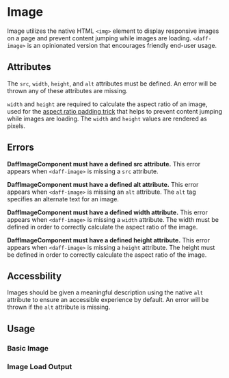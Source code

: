 # Image
Image utilizes the native HTML `<img>` element to display responsive images on a page and prevent content jumping while images are loading. `<daff-image>` is an opinionated version that encourages friendly end-user usage.

## Attributes
The `src`, `width`, `height`, and `alt` attributes must be defined. An error will be thrown any of these attributes are missing.

`width` and `height` are required to calculate the aspect ratio of an image, used for the [aspect ratio padding trick](https://css-tricks.com/aspect-ratio-boxes/) that helps to prevent content jumping while images are loading. The `width` and `height` values are rendered as pixels.

## Errors

**DaffImageComponent must have a defined src attribute.**
This error appears when `<daff-image>` is missing a `src` attribute.

**DaffImageComponent must have a defined alt attribute.**
This error appears when `<daff-image>` is missing an `alt` attribute. The `alt` tag specifies an alternate text for an image.

**DaffImageComponent must have a defined width attribute.**
This error appears when `<daff-image>` is missing a `width` attribute. The width must be defined in order to correctly calculate the aspect ratio of the image.

**DaffImageComponent must have a defined height attribute.**
This error appears when `<daff-image>` is missing a `height` attribute. The height must be defined in order to correctly calculate the aspect ratio of the image.

## Accessbility
Images should be given a meaningful description using the native `alt` attribute to ensure an accessible experience by default. An error will be thrown if the `alt` attribute is missing.

## Usage
### Basic Image
<design-land-example-viewer-container example="load-image"></design-land-example-viewer-container>

### Image Load Output
<design-land-example-viewer-container example="load-image"></design-land-example-viewer-container>